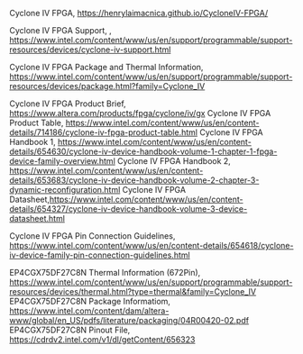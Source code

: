 

Cyclone IV FPGA, https://henrylaimacnica.github.io/CycloneIV-FPGA/

Cyclone IV FPGA Support, , https://www.intel.com/content/www/us/en/support/programmable/support-resources/devices/cyclone-iv-support.html

Cyclone IV FPGA Package and Thermal Information, https://www.intel.com/content/www/us/en/support/programmable/support-resources/devices/package.html?family=Cyclone_IV


Cyclone IV FPGA Product Brief, https://www.altera.com/products/fpga/cyclone/iv/gx
Cyclone IV FPGA Product Table, https://www.intel.com/content/www/us/en/content-details/714186/cyclone-iv-fpga-product-table.html
Cyclone IV FPGA Handbook 1, https://www.intel.com/content/www/us/en/content-details/654630/cyclone-iv-device-handbook-volume-1-chapter-1-fpga-device-family-overview.html
Cyclone IV FPGA Handbook 2, https://www.intel.com/content/www/us/en/content-details/653683/cyclone-iv-device-handbook-volume-2-chapter-3-dynamic-reconfiguration.html
Cyclone IV FPGA Datasheet,https://www.intel.com/content/www/us/en/content-details/654327/cyclone-iv-device-handbook-volume-3-device-datasheet.html


Cyclone IV FPGA Pin Connection Guidelines, https://www.intel.com/content/www/us/en/content-details/654618/cyclone-iv-device-family-pin-connection-guidelines.html

EP4CGX75DF27C8N Thermal Information (672Pin), https://www.intel.com/content/www/us/en/support/programmable/support-resources/devices/thermal.html?type=thermal&family=Cyclone_IV
EP4CGX75DF27C8N Package Informatiom,  https://www.intel.com/content/dam/altera-www/global/en_US/pdfs/literature/packaging/04R00420-02.pdf
EP4CGX75DF27C8N Pinout File,  https://cdrdv2.intel.com/v1/dl/getContent/656323

